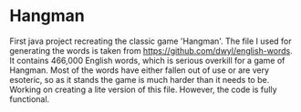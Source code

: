 # Hangman
First java project recreating the classic game 'Hangman'.
The file I used for generating the words is taken from https://github.com/dwyl/english-words. It contains 466,000 English words,
which is serious overkill for a game of Hangman. Most of the words have either fallen out of use or are very esoteric, so as it stands the
game is much harder than it needs to be. Working on creating a lite version of this file. 
However, the code is fully functional. 
